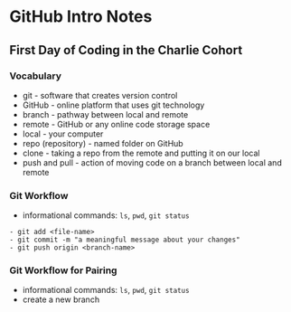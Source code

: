 # GitHub Intro Notes

## First Day of Coding in the Charlie Cohort

### Vocabulary
- git - software that creates version control
- GitHub - online platform that uses git technology
- branch - pathway between local and remote
- remote - GitHub or any online code storage space
- local - your computer
- repo (repository) - named folder on GitHub
- clone - taking a repo from the remote and putting it on our local
- push and pull - action of moving code on a branch between local and remote

### Git Workflow
- informational commands: `ls`, `pwd`, `git status`

```
- git add <file-name>
- git commit -m "a meaningful message about your changes"
- git push origin <branch-name>
```

### Git Workflow for Pairing
- informational commands: `ls`, `pwd`, `git status`
- create a new branch

